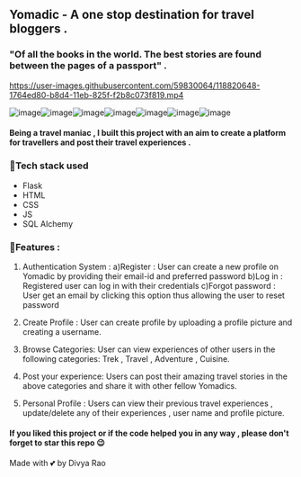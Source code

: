 ## Yomadic - A one stop destination for travel bloggers . 

### "Of all the books in the world. The best stories are found between the pages of a passport" . 


https://user-images.githubusercontent.com/59830064/118820648-1764ed80-b8d4-11eb-825f-f2b8c073f819.mp4

![image](https://img.shields.io/badge/Flask-000000?style=for-the-badge&logo=flask&logoColor=white)![image](https://img.shields.io/badge/HTML-239120?style=for-the-badge&logo=html5&logoColor=white)![image](https://img.shields.io/badge/CSS3-1572B6?style=for-the-badge&logo=css3&logoColor=white)![image](https://img.shields.io/badge/Bootstrap-563D7C?style=for-the-badge&logo=bootstrap&logoColor=white)![image](https://img.shields.io/badge/SQLite-07405E?style=for-the-badge&logo=sqlite&logoColor=white)![image](https://img.shields.io/badge/Git-F05032?style=for-the-badge&logo=git&logoColor=white)![image](https://img.shields.io/badge/Amazon_AWS-232F3E?style=for-the-badge&logo=amazon-aws&logoColor=white)

####  Being a travel maniac , I built this project with an aim to create a platform for travellers and post their travel experiences .

### 📌Tech stack used 

- Flask 
-  HTML 
-  CSS
-  JS 
-  SQL Alchemy

### 📌Features :

1. Authentication System :
a)Register : User can create a new profile on Yomadic by providing their email-id and preferred password
b)Log in : Registered user can log in with their credentials
c)Forgot password : User get an email by clicking this option thus allowing the user to reset password

2. Create Profile :
User can create profile by uploading a profile picture and creating a username.

3. Browse Categories:
User can view experiences of other users in the following categories: Trek , Travel , Adventure , Cuisine.

4. Post your experience:
Users can post their amazing travel stories in the above categories and share it with other fellow Yomadics.

5. Personal Profile :
Users can view their previous travel experiences , update/delete any of their experiences , user name and profile picture.


#### If you liked this project or if the code helped you in any way , please don't forget to star this repo 😉

Made with 💕 by Divya Rao
